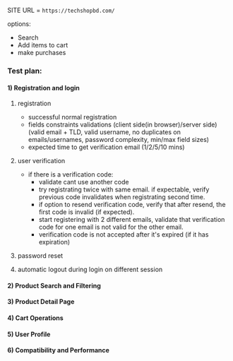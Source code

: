 SITE URL = `https://techshopbd.com/`


options:
- Search
- Add items to cart
- make purchases

### Test plan:
#### 1) Registration and login 
1) registration 
    - successful normal registration
    - fields constraints validations (client side(in browser)/server side) (valid email + TLD, valid username, no duplicates on emails/usernames, password complexity, min/max field sizes)
    - expected time to get verification email (1/2/5/10 mins)

2) user verification
    - if there is a verification code:
        - validate cant use another code
        - try registrating twice with same email. if expectable, verify previous code invalidates when registrating second time.
        - if option to resend verification code, verify that after resend, the first code is invalid (if expected).
        - start registering with 2 different emails, validate that verification code for one email is not valid for the other email.
        - verification code is not accepted after it's expired (if it has expiration)

3) password reset
4) automatic logout during login on different session

#### 2) Product Search and Filtering


#### 3) Product Detail Page


#### 4) Cart Operations


#### 5) User Profile


#### 6) Compatibility and Performance